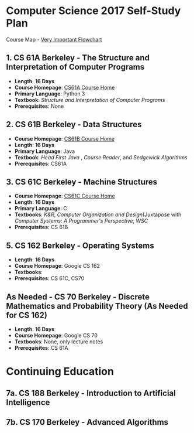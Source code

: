 Computer Science 2017 Self-Study Plan
=====================================

Course Map - [Very Important Flowchart](https://hkn.eecs.berkeley.edu/courseguides?_ga=1.258244810.1106053982.1482610526)
## 1. CS 61A Berkeley - The Structure and Interpretation of Computer Programs
* __Length__: __16 Days__
* __Course Homepage__: [CS61A Course Home](http://cs61a.org/)
* __Primary Language__: Python 3
* __Textbook__: _Structure and Interpretation of Computer Programs_
* __Prerequisites__: None

## 2. CS 61B Berkeley - Data Structures
* __Course Homepage__: [CS61B Course Home](https://inst.eecs.berkeley.edu/~cs61b/fa16/index.html)
* __Length__: __16 Days__
* __Primary Language__: Java
* __Textbook__: _Head First Java_ , _Course Reader_, and _Sedgewick Algorithms_
* __Prerequisites__: CS61A

## 3. CS 61C Berkeley - Machine Structures
* __Course Homepage__: [CS61C Course Home](http://www-inst.eecs.berkeley.edu/~cs61c/fa16/)
* __Length__: __16 Days__
* __Primary Language__: C
* __Textbooks__: _K&R_, _Computer Organization and Design_(Juxtapose with _Computer Systems: A Programmer's Perspective_, _WSC_
* __Prerequisites__: CS 61B

## 5. CS 162 Berkeley - Operating Systems
* __Length__: __16 Days__
* __Course Homepage__: Google CS 162
* __Textbooks__:
* __Prerequisites__: CS 61C, CS70

## As Needed - CS 70 Berkeley - Discrete Mathematics and Probability Theory (As Needed for CS 162)
* __Length__: __16 Days__
* __Course Homepage__: Google CS 70
* __Textbooks__: None, only lecture notes
* __Prerequisites__: CS 61A

Continuing Education
====================

## 7a. CS 188 Berkeley - Introduction to Artificial Intelligence
## 7b. CS 170 Berkeley - Advanced Algorithms
